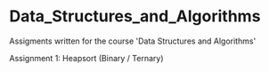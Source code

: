 Data_Structures_and_Algorithms
==============================

Assigments written for the course 'Data Structures and Algorithms'

Assignment 1:	Heapsort (Binary / Ternary)
